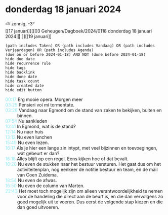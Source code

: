 # donderdag 18 januari 2024

⛅ zonnig, -3°<br>[[17 januari]][[03 Geheugen/Dagboek/2024/0118 donderdag 18 januari 2024|📓 ]][[19 januari]]
```tasks
(path includes Taken) OR (path includes Vandaag) OR (path includes Verjaardagen) OR (path includes Agenda)
(due on or before 2024-01-18) AND NOT (done before 2024-01-18)
hide due date
hide recurrence rule
hide tags
hide backlink
hide done date
hide task count
hide created date
hide edit button
```
<p style="padding-left: 2.7em; text-indent: -2.7em; margin: 0;"><font color=#8be9f3>00:17  </font>  Erg mooie opera. Morgen meer  </p>   
<p style="padding-left: 2.7em; text-indent: -2.7em; margin: 0;"><font color=#8be9f3>03:25  </font>  Pensieri voi mi tormentate. </p>   
<p style="padding-left: 2.7em; text-indent: -2.7em; margin: 0;"><font color=#8be9f3>03:26  </font>  Vandaag naar Egmond om de stand van zaken te bekijken, buiten en binnen.  </p>   
<p style="padding-left: 2.7em; text-indent: -2.7em; margin: 0;"><font color=#8be9f3>07:54  </font>  Nu aankleden  </p>   
<p style="padding-left: 2.7em; text-indent: -2.7em; margin: 0;"><font color=#8be9f3>10:41  </font>  In Egmond, wat is de stand? </p>   
<p style="padding-left: 2.7em; text-indent: -2.7em; margin: 0;"><font color=#8be9f3>12:14  </font>  Nu naar huis </p>   
<p style="padding-left: 2.7em; text-indent: -2.7em; margin: 0;"><font color=#8be9f3>13:12  </font>  Nu even lunchen  </p>   
<p style="padding-left: 2.7em; text-indent: -2.7em; margin: 0;"><font color=#8be9f3>15:49  </font>  Nu even lezen. </p>   
<p style="padding-left: 2.7em; text-indent: -2.7em; margin: 0;"><font color=#8be9f3>16:17  </font>  Als je hier een lange zin intypt, met veel bijzinnen en toevoegingen, wat gebeurt er dan? </p>   
<p style="padding-left: 2.7em; text-indent: -2.7em; margin: 0;"><font color=#8be9f3>16:18  </font>  Alles blijft op een regel. Eens kijken hoe of dat bevalt. </p>   
<p style="padding-left: 2.7em; text-indent: -2.7em; margin: 0"><font color=#8be9f4>16:20</font>  Nu even de stukken naar het bestuur versturen. Het gaat dus om het activiteitenplan, nog eenkeer de notitie bestuur en team, en de mail van Coen Zuidema.  </p>   
<p style="padding-left: 2.7em; text-indent: -2.7em; margin: 0;"><font color=#8be9f3>18:54  </font>  Nu even de afwas. </p>   
<p style="padding-left: 2.7em; text-indent: -2.7em; margin: 0"><font color=#8be9f4>16:50</font>  Nu even de column van Marten. </p>   
<p style="padding-left: 2.7em; text-indent: -2.7em; margin: 0;"><font color=#8be9f3>22:43  </font>  Het moet toch mogelijk zijn om alleen verantwoordelijkheid te nemen voor de handeling die direct aan de beurt is, en die dan vervolgens zo goed mogelijk uit te voeren. Dus eerst de volgende stap kiezen en die dan goed uitvoeren. </p>   